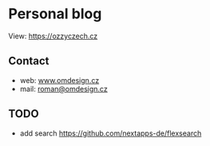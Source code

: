 # Personal blog

View: https://ozzyczech.cz

## Contact

* web: www.omdesign.cz
* mail: roman@omdesign.cz

## TODO

- add search https://github.com/nextapps-de/flexsearch
